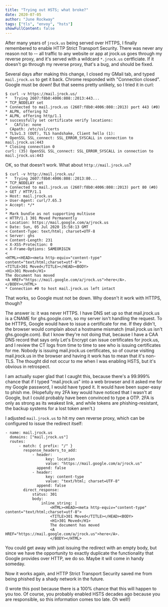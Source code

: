 ```yaml
---
title: "Trying out HSTS; what broke?"
date: 2020-07-05
author: "June Rockway"
tags: ["tls", "envoy", "hsts"]
showFullContent: false
---
```


After many years of `jrock.us` being served over HTTPS, I finally remembered to
enable HTTP Strict Transport Security. There was never any reason not to -- all
traffic to any website or app at jrock.us goes through my reverse proxy, and
it's served with a wildcard `*.jrock.us` certficiate. If it doesn't go through
my reverse proxy, that's a bug, and should be fixed.

Several days after making this change, I closed my GMail tab, and typed
`mail.jrock.us` to get it back. Chrome responded with "Connection closed".
Google must be down! But that seems pretty unlikely, so I tried it in curl:

```
$ curl -v https://mail.jrock.us/
*   Trying 2607:f8b0:4006:808::2013:443...
* TCP_NODELAY set
* Connected to mail.jrock.us (2607:f8b0:4006:808::2013) port 443 (#0)
* ALPN, offering h2
* ALPN, offering http/1.1
* successfully set certificate verify locations:
*   CAfile: none
  CApath: /etc/ssl/certs
* TLSv1.3 (OUT), TLS handshake, Client hello (1):
* OpenSSL SSL_connect: SSL_ERROR_SYSCALL in connection to mail.jrock.us:443
* Closing connection 0
curl: (35) OpenSSL SSL_connect: SSL_ERROR_SYSCALL in connection to mail.jrock.us:443
```

OK, so that doesn't work. What about `http://mail.jrock.us`?

```
$ curl -v http://mail.jrock.us/
*   Trying 2607:f8b0:4006:808::2013:80...
* TCP_NODELAY set
* Connected to mail.jrock.us (2607:f8b0:4006:808::2013) port 80 (#0)
> GET / HTTP/1.1
> Host: mail.jrock.us
> User-Agent: curl/7.65.3
> Accept: */*
>
* Mark bundle as not supporting multiuse
< HTTP/1.1 301 Moved Permanently
< Location: https://mail.google.com/a/jrock.us
< Date: Sun, 05 Jul 2020 15:58:13 GMT
< Content-Type: text/html; charset=UTF-8
< Server: ghs
< Content-Length: 231
< X-XSS-Protection: 0
< X-Frame-Options: SAMEORIGIN
<
<HTML><HEAD><meta http-equiv="content-type" content="text/html;charset=utf-8">
<TITLE>301 Moved</TITLE></HEAD><BODY>
<H1>301 Moved</H1>
The document has moved
<A HREF="https://mail.google.com/a/jrock.us">here</A>.
</BODY></HTML>
* Connection #0 to host mail.jrock.us left intact
```

That works, so Google must not be down. Why doesn't it work with HTTPS, though?

The answer is: it was never HTTPS. I have DNS set up so that mail.jrock.us is a
CNAME for ghs.google.com, so my server isn't handling the request. To be HTTPS,
Google would have to issue a certificate for me. If they didn't, the browser
would complain about a hostname mismatch (mail.jrock.us isn't ghs.google.com).
But I know they're not doing that, because I have a CAA DNS record that says
only Let's Encrypt can issue certificates for jrock.us, and I review the CT logs
from time to time to see who is issuing certificates for me. Nobody is issuing
mail.jrock.us certificates, so of course visiting mail.jrock.us in the browser
and having it work has to mean that it's non-TLS. The thought did not occur to
me when I was enabling HSTS, but it's obvious in retrospect.

I am actually super glad that I caught this, because there's a 99.999% chance
that if I typed "mail.jrock.us" into a web browser and it asked me for my Google
password, I would have typed it. It would have been super-easy to phish me.
(Hopefully my 2FA key would have noticed that I wasn't at Google, but I could
probably have been convinced to type a OTP. 2FA is only as strong as its weakest
link, and while tokens are phishing-resistant, the backup systems for a lost
token aren't.)

I adjusted `mail.jrock.us` to hit my own reverse proxy, which can be configured
to issue the redirect itself:

```
- name: mail.jrock.us
  domains: ["mail.jrock.us"]
  routes:
      - match: { prefix: "/" }
        response_headers_to_add:
            - header:
                  key: location
                  value: "https://mail.google.com/a/jrock.us"
              append: false
            - header:
                  key: content-type
                  value: "text/html; charset=UTF-8"
              append: false
        direct_response:
            status: 301
            body:
                inline_string: |
                    <HTML><HEAD><meta http-equiv="content-type" content="text/html;charset=utf-8">
                    <TITLE>301 Moved</TITLE></HEAD><BODY>
                    <H1>301 Moved</H1>
                    The document has moved
                    <A HREF="https://mail.google.com/a/jrock.us">here</A>.
                    </BODY></HTML>
```

You could get away with just issuing the redirect with an empty body, but since
we have the opportunity to exactly duplicate the functionality that Google
provides over HTTP, we do so. Maybe it will come in handy someday.

Now it works again, and HTTP Strict Transport Security saved me from being
phished by a shady network in the future.

(I wrote this post because there is a 100% chance that this will happen to you
too. Of course, you probably enabled HSTS decades ago because you are
responsible, so this information comes too late. Oh well!)
